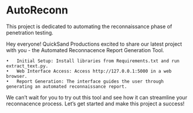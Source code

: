 # AutoReconn
This project is dedicated to automating the reconnaissance phase of penetration testing.

Hey everyone! QuickSand Productions excited to share our latest project with you - the Automated Reconnacence Report Generation Tool. 

	•	Initial Setup: Install libraries from Requirements.txt and run extract_text.py.
	•	Web Interface Access: Access http://127.0.0.1:5000 in a web browser.
	•	Report Generation: The interface guides the user through generating an automated reconnaissance report.


We can’t wait for you to try out this tool and see how it can streamline your reconnacence process. Let’s get started and make this project a success!
